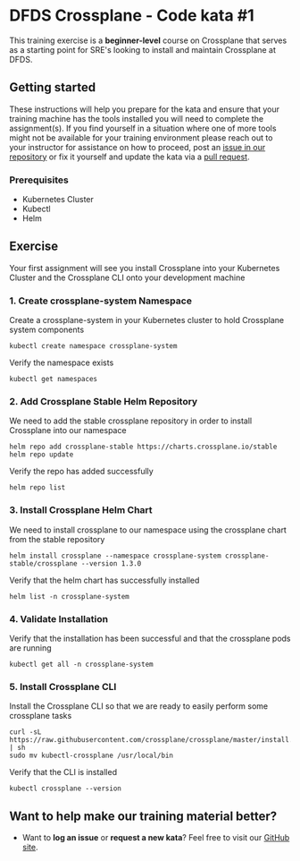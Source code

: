DFDS Crossplane - Code kata #1
======================================

This training exercise is a **beginner-level** course on Crossplane that serves as a starting point for SRE's looking to install and maintain Crossplane at DFDS.

## Getting started
These instructions will help you prepare for the kata and ensure that your training machine has the tools installed you will need to complete the assignment(s). If you find yourself in a situation where one of more tools might not be available for your training environment please reach out to your instructor for assistance on how to proceed, post an [issue in our repository](https://github.com/dfds/dojo/issues) or fix it yourself and update the kata via a [pull request](https://github.com/dfds/dojo/pulls).

### Prerequisites
* Kubernetes Cluster
* Kubectl
* Helm

## Exercise
Your first assignment will see you install Crossplane into your Kubernetes Cluster and the Crossplane CLI onto your development machine

### 1. Create crossplane-system Namespace

Create a crossplane-system in your Kubernetes cluster to hold Crossplane system components

```
kubectl create namespace crossplane-system
```

Verify the namespace exists

```
kubectl get namespaces
```

### 2. Add Crossplane Stable Helm Repository

We need to add the stable crossplane repository in order to install Crossplane into our namespace

```
helm repo add crossplane-stable https://charts.crossplane.io/stable
helm repo update
```

Verify the repo has added successfully

```
helm repo list
```

### 3. Install Crossplane Helm Chart

We need to install crossplane to our namespace using the crossplane chart from the stable repository

```
helm install crossplane --namespace crossplane-system crossplane-stable/crossplane --version 1.3.0
```

Verify that the helm chart has successfully installed

```
helm list -n crossplane-system
```

### 4. Validate Installation

Verify that the installation has been successful and that the crossplane pods are running

```
kubectl get all -n crossplane-system
```

### 5. Install Crossplane CLI

Install the Crossplane CLI so that we are ready to easily perform some crossplane tasks

```
curl -sL https://raw.githubusercontent.com/crossplane/crossplane/master/install.sh | sh
sudo mv kubectl-crossplane /usr/local/bin
```
Verify that the CLI is installed
```
kubectl crossplane --version
```

## Want to help make our training material better?
 * Want to **log an issue** or **request a new kata**? Feel free to visit our [GitHub site](https://github.com/dfds/dojo/issues).